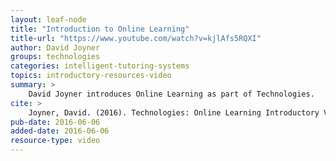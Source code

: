 ```yaml
---
layout: leaf-node
title: "Introduction to Online Learning"
title-url: "https://www.youtube.com/watch?v=kjlAfs5RQXI"
author: David Joyner
groups: technologies
categories: intelligent-tutoring-systems
topics: introductory-resources-video
summary: >
    David Joyner introduces Online Learning as part of Technologies.
cite: >
    Joyner, David. (2016). Technologies: Online Learning Introductory Video. Udacity.  June 6, 2016.
pub-date: 2016-06-06
added-date: 2016-06-06
resource-type: video
---
```

